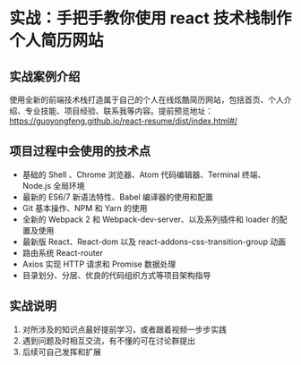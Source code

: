 
# 实战：手把手教你使用 react 技术栈制作个人简历网站

## 实战案例介绍

使用全新的前端技术栈打造属于自己的个人在线炫酷简历网站，包括首页、个人介绍、专业技能、项目经验、联系我等内容。提前预览地址：https://guoyongfeng.github.io/react-resume/dist/index.html#/

## 项目过程中会使用的技术点

- 基础的 Shell 、Chrome 浏览器、Atom 代码编辑器、Terminal 终端、Node.js 全局环境
- 最新的 ES6/7 新语法特性、Babel 编译器的使用和配置
- Git 基本操作、NPM 和 Yarn 的使用
- 全新的 Webpack 2 和 Webpack-dev-server、以及系列插件和 loader 的配置及使用
- 最新版 React、React-dom 以及 react-addons-css-transition-group 动画
- 路由系统 React-router
- Axios 实现 HTTP 请求和 Promise 数据处理
- 目录划分、分层、优良的代码组织方式等项目架构指导

## 实战说明

1. 对所涉及的知识点最好提前学习，或者跟着视频一步步实践
2. 遇到问题及时相互交流，有不懂的可在讨论群提出
3. 后续可自己发挥和扩展
